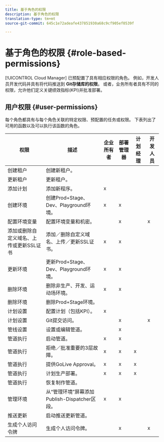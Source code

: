 ```yaml
---
title: 基于角色的权限
description: 基于角色的权限
translation-type: tm+mt
source-git-commit: 645c1e72adeafe437851930a68c9cf905ef0539f

---
```



# 基于角色的权限 {#role-based-permissions}

[!UICONTROL Cloud Manager] 已预配置了具有相应权限的角色。 例如，开发人员开发代码并具有将代码推送到 **Git存储库的权限**。 或者，业务所有者具有不同的权限，允许他们定义关键绩效指标(KPI)并批准部署。

## 用户权限 {#user-permissions}

每个角色都具有与每个角色关联的特定权限、预配置的任务或权限。 下表列出了可用的函数以及可以执行该函数的角色。

| 权限 | 描述 | 企业所有者 | 部署管理器 | 计划经理 | 开发人员 |
|--- |--- |--- |--- |--- |--- |
| 创建租户 | 创建新租户。 |  |  |  |  |
| 更新租户 | 更新租户。 |  |  |  |  |
| 添加计划 | 添加新程序。 | x |  |  |  |
| 创建环境 | 创建Prod+Stage、Dev、Playground环境。 | x | x |  |  |
| 配置环境变量 | 配置环境变量和机密。 |  | x |  | x |
| 添加或删除自定义域名、上传或更新SSL证书 | 添加／删除自定义域名、上传／更新SSL证书。 | x | x |  |  |
| 更新环境 | 更新Prod+Stage、Dev、Playground环境。 | x | x |  |  |
| 删除环境 | 删除非生产、开发、运动场环境。 | x | x |  |  |
| 删除环境 | 删除Prod+Stage环境。 |  |  |  |  |
| 计划设置 | 配置计划（包括KPI）。 | x |  |  |  |
| 计划设置 | Git提交访问。 |  | x |  | x |
| 管线设置 | 设置或编辑管道。 |  | x |  |  |
| 管道执行 | 启动管道。 | x | x |  |  |
| 管道执行 | 拒绝／批准重要的3层故障。 | x | x | x |  |
| 管道执行 | 提供GoLive Approval。 | x | x | x |  |
| 管道执行 | 计划生产部署。 | x | x | x |  |
| 管道执行 | 恢复制作管道。 |  |  |  |  |
| 管理环境 | 从“管理环境”屏幕添加Publish-Dispatcher区段。 | x | x |  |  |  |
| 推送更新 | 启动推送更新管道。 |  |  |  |  |
| 生成个人访问令牌 | 生成个人访问令牌。 |  | x |  | x |

